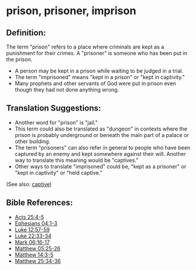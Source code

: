 # prison, prisoner, imprison #

## Definition: ##

The term "prison" refers to a place where criminals are kept as a punishment for their crimes. A "prisoner" is someone who has been put in the prison.

 * A person may be kept in a prison while waiting to be judged in a trial.
 * The term "imprisoned" means "kept in a prison" or "kept in captivity."
 * Many prophets and other servants of God were put in prison even though they had not done anything wrong.

## Translation Suggestions: ##

 * Another word for "prison" is "jail."
 * This term could also be translated as "dungeon" in contexts where the prison is probably underground or beneath the main part of a palace or other building.
 * The term "prisoners" can also refer in general to people who have been captured by an enemy and kept somewhere against their will. Another way to translate this meaning would be "captives."
 * Other ways to translate "imprisoned" could be, "kept as a prisoner" or "kept in captivity" or "held captive."

(See also: [captive](../other/captive.md))

## Bible References: ##

* [Acts 25:4-5](https://door43.org/en/bible/notes/act/25/04)
* [Ephesians 04:1-3](https://door43.org/en/bible/notes/eph/04/01)
* [Luke 12:57-59](https://door43.org/en/bible/notes/luk/12/57)
* [Luke 22:33-34](https://door43.org/en/bible/notes/luk/22/33)
* [Mark 06:16-17](https://door43.org/en/bible/notes/mrk/06/16)
* [Matthew 05:25-26](https://door43.org/en/bible/notes/mat/05/25)
* [Matthew 14:3-5](https://door43.org/en/bible/notes/mat/14/03)
* [Matthew 25:34-36](https://door43.org/en/bible/notes/mat/25/34)

